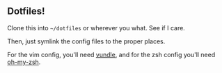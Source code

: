 ## Dotfiles!

Clone this into `~/dotfiles` or wherever you what. See if I care.

Then, just symlink the config files to the proper places.

For the vim config, you'll need [vundle](https://github.com/gmarik/vundle), and for the zsh config you'll need [oh-my-zsh](https://github.com/robbyrussell/oh-my-zsh).
